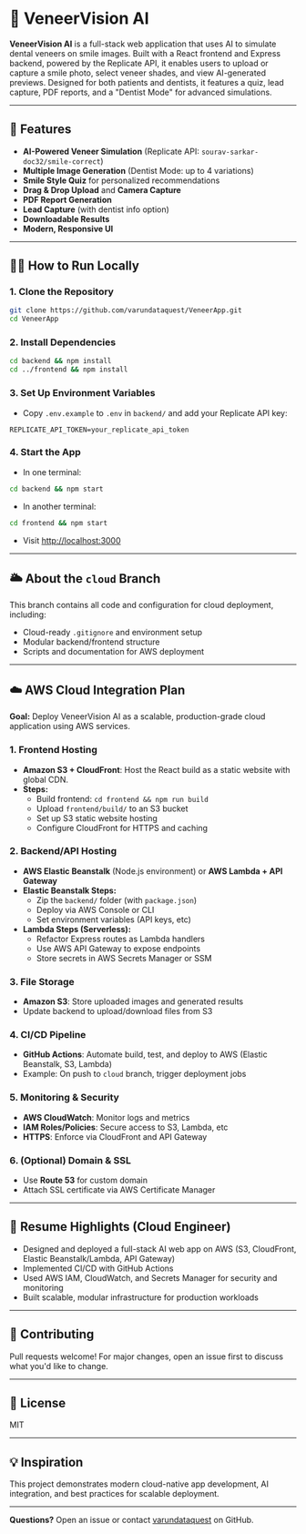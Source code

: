 # 🦷 VeneerVision AI

**VeneerVision AI** is a full-stack web application that uses AI to simulate dental veneers on smile images. Built with a React frontend and Express backend, powered by the Replicate API, it enables users to upload or capture a smile photo, select veneer shades, and view AI-generated previews. Designed for both patients and dentists, it features a quiz, lead capture, PDF reports, and a "Dentist Mode" for advanced simulations.

---

## 🚀 Features
- **AI-Powered Veneer Simulation** (Replicate API: `sourav-sarkar-doc32/smile-correct`)
- **Multiple Image Generation** (Dentist Mode: up to 4 variations)
- **Smile Style Quiz** for personalized recommendations
- **Drag & Drop Upload** and **Camera Capture**
- **PDF Report Generation**
- **Lead Capture** (with dentist info option)
- **Downloadable Results**
- **Modern, Responsive UI**

---

## 🏃‍♂️ How to Run Locally

### 1. Clone the Repository
```bash
git clone https://github.com/varundataquest/VeneerApp.git
cd VeneerApp
```

### 2. Install Dependencies
```bash
cd backend && npm install
cd ../frontend && npm install
```

### 3. Set Up Environment Variables
- Copy `.env.example` to `.env` in `backend/` and add your Replicate API key:
```
REPLICATE_API_TOKEN=your_replicate_api_token
```

### 4. Start the App
- In one terminal:
```bash
cd backend && npm start
```
- In another terminal:
```bash
cd frontend && npm start
```
- Visit [http://localhost:3000](http://localhost:3000)

---

## 🌥️ About the `cloud` Branch
This branch contains all code and configuration for cloud deployment, including:
- Cloud-ready `.gitignore` and environment setup
- Modular backend/frontend structure
- Scripts and documentation for AWS deployment

---

## ☁️ AWS Cloud Integration Plan
**Goal:** Deploy VeneerVision AI as a scalable, production-grade cloud application using AWS services.

### 1. **Frontend Hosting**
- **Amazon S3 + CloudFront**: Host the React build as a static website with global CDN.
- **Steps:**
  - Build frontend: `cd frontend && npm run build`
  - Upload `frontend/build/` to an S3 bucket
  - Set up S3 static website hosting
  - Configure CloudFront for HTTPS and caching

### 2. **Backend/API Hosting**
- **AWS Elastic Beanstalk** (Node.js environment) or **AWS Lambda + API Gateway**
- **Elastic Beanstalk Steps:**
  - Zip the `backend/` folder (with `package.json`)
  - Deploy via AWS Console or CLI
  - Set environment variables (API keys, etc)
- **Lambda Steps (Serverless):**
  - Refactor Express routes as Lambda handlers
  - Use AWS API Gateway to expose endpoints
  - Store secrets in AWS Secrets Manager or SSM

### 3. **File Storage**
- **Amazon S3**: Store uploaded images and generated results
- Update backend to upload/download files from S3

### 4. **CI/CD Pipeline**
- **GitHub Actions**: Automate build, test, and deploy to AWS (Elastic Beanstalk, S3, Lambda)
- Example: On push to `cloud` branch, trigger deployment jobs

### 5. **Monitoring & Security**
- **AWS CloudWatch**: Monitor logs and metrics
- **IAM Roles/Policies**: Secure access to S3, Lambda, etc
- **HTTPS**: Enforce via CloudFront and API Gateway

### 6. **(Optional) Domain & SSL**
- Use **Route 53** for custom domain
- Attach SSL certificate via AWS Certificate Manager

---

## 📝 Resume Highlights (Cloud Engineer)
- Designed and deployed a full-stack AI web app on AWS (S3, CloudFront, Elastic Beanstalk/Lambda, API Gateway)
- Implemented CI/CD with GitHub Actions
- Used AWS IAM, CloudWatch, and Secrets Manager for security and monitoring
- Built scalable, modular infrastructure for production workloads

---

## 🤝 Contributing
Pull requests welcome! For major changes, open an issue first to discuss what you'd like to change.

---

## 📄 License
MIT

---

## 💡 Inspiration
This project demonstrates modern cloud-native app development, AI integration, and best practices for scalable deployment.

---

**Questions?** Open an issue or contact [varundataquest](https://github.com/varundataquest) on GitHub. 
